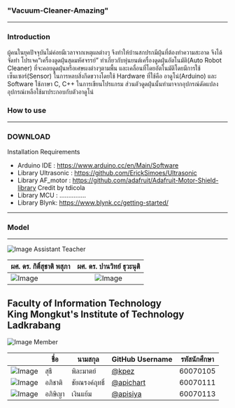 ### "Vacuum-Cleaner-Amazing"<br>
---
### Introduction<br>
   ผู้คนในยุคปัจจุบันไม่ค่อยมีเวลาจากเหตุผลต่างๆ จึงทำให้บ้านสกปรกมีฝุ่นที่ต้องทำความสะอาด จึงได้จัดทำ โปรเจค“เครื่องดูดฝุ่นสุดมหัศจรรย์” ทำเกี่ยวกับหุ่นยนต์เครื่องดูดฝุ่นอัตโนมัติ(Auto Robot Cleaner) ที่จะคอยดูดฝุ่นหรือเศษผงต่างๆตามพื้น และเคลื่อนที่โดยอัตโนมัติโดยมีการใช้เซ็นเซอร์(Sensor) ในการหลบสิ่งกีดขวางโดยใช้ Hardware ที่ใช้คือ อาดูโน่(Arduino)  และ Software ใช้ภาษา C, C++ ในการเขียนโปรแกรม ส่วนตัวดูดฝุ่นนั้นทำมาจากอุปกรณ์ดัดแปลงอุปกรณ์เหลือใช้มาประกอบกับตัวอาดูโน่<br>
### How to use<br>
---
### DOWNLOAD<br>
Installation Requirements<br>
 * Arduino IDE : https://www.arduino.cc/en/Main/Software<br>
 * Library Ultrasonic : https://github.com/ErickSimoes/Ultrasonic  <br>
 * Library AF_motor : https://github.com/adafruit/Adafruit-Motor-Shield-library Credit by tdicola <br>
 * Library MCU : ...............  <br>
 * Library Blynk: https://www.blynk.cc/getting-started/<br>
 ---
### Model<br>
---
![Image](https://github.com/sagelga/ComPro_Project/blob/master/Resource/Supervisor.png) Assistant Teacher<br>

| ผศ. ดร. กิติ์สุชาติ พสุภา	| ผศ. ดร. ปานวิทย์ ธุวะนุติ  |
| ------------- |:-------------:|
| ![Image](https://github.com/sagelga/ComPro_Project/blob/master/Resource/Aj.%20Oong.png)      | ![Image](https://github.com/sagelga/ComPro_Project/blob/master/Resource/Aj.%20Panwit.png) | $1600 |<br>

Faculty of Information Technology<br>
King Mongkut's Institute of Technology Ladkrabang
---
![Image](https://github.com/sagelga/ComPro_Project/blob/master/Resource/Person.png) Member<br>

|  | ชื่อ            |  นามสกุล           |GitHub Username  |รหัสนักศึกษา  |
--- | --- | --- | --- | ---|
|  ![Image](https://avatars1.githubusercontent.com/u/32954674?s=400&v=4) | สุธี | พิละมาตย์ | [@kpez](https://github.com/kpez) | 60070105 |
|  ![Image](https://avatars2.githubusercontent.com/u/32745451?s=400&v=4) | อภิชาติ | ชัยณรงค์ฤทธิ์ | [@apichart](https://github.com/apichart2425) | 60070111 |
|  ![Image](https://avatars2.githubusercontent.com/u/32858339?s=400&v=4) | อภิษิญา | เงินแย้ม | [@apisiya](https://github.com/Apisiya) | 60070113 |
